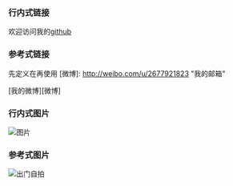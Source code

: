 ### 行内式链接

欢迎访问我的[github](https://github.com/195286381 "小猪的github")

<!-- 欢迎访问我的[微博](http://weibo.com/u/2677921823 "小猪的微博") -->

### 参考式链接

先定义在再使用
[微博]: http://weibo.com/u/2677921823 "我的邮箱"

[我的微博][微博]

### 行内式图片

![图片](http://tva3.sinaimg.cn/crop.0.0.1080.1080.180/9f9dd81fjw8eemfftnd1sj20u00u0n4j.jpg "小猪的微博头像图片")

### 参考式图片

[装备图片]: http://ww3.sinaimg.cn/mw690/9f9dd81fgw1f3pgbpsmjaj20ku0g2q7g.jpg "不潮不出街"

![出门自拍][装备图片]
